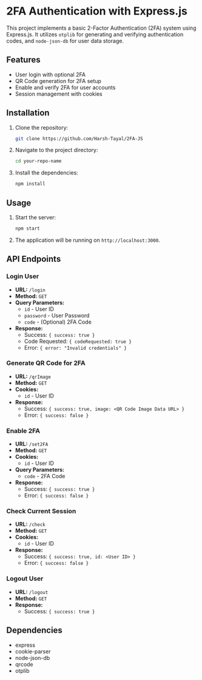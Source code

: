 # 2FA Authentication with Express.js

This project implements a basic 2-Factor Authentication (2FA) system using Express.js. It utilizes `otplib` for generating and verifying authentication codes, and `node-json-db` for user data storage.

## Features

- User login with optional 2FA
- QR Code generation for 2FA setup
- Enable and verify 2FA for user accounts
- Session management with cookies

## Installation

1. Clone the repository:

   ```bash
   git clone https://github.com/Harsh-Tayal/2FA-JS
   ```

2. Navigate to the project directory:

   ```bash
   cd your-repo-name
   ```

3. Install the dependencies:

   ```bash
   npm install
   ```

## Usage

1. Start the server:

   ```bash
   npm start
   ```

2. The application will be running on `http://localhost:3000`.

## API Endpoints

### Login User

- **URL:** `/login`
- **Method:** `GET`
- **Query Parameters:**
  - `id` - User ID
  - `password` - User Password
  - `code` - (Optional) 2FA Code
- **Response:**
  - Success: `{ success: true }`
  - Code Requested: `{ codeRequested: true }`
  - Error: `{ error: "Invalid credentials" }`

### Generate QR Code for 2FA

- **URL:** `/qrImage`
- **Method:** `GET`
- **Cookies:**
  - `id` - User ID
- **Response:**
  - Success: `{ success: true, image: <QR Code Image Data URL> }`
  - Error: `{ success: false }`

### Enable 2FA

- **URL:** `/set2FA`
- **Method:** `GET`
- **Cookies:**
  - `id` - User ID
- **Query Parameters:**
  - `code` - 2FA Code
- **Response:**
  - Success: `{ success: true }`
  - Error: `{ success: false }`

### Check Current Session

- **URL:** `/check`
- **Method:** `GET`
- **Cookies:**
  - `id` - User ID
- **Response:**
  - Success: `{ success: true, id: <User ID> }`
  - Error: `{ success: false }`

### Logout User

- **URL:** `/logout`
- **Method:** `GET`
- **Response:**
  - Success: `{ success: true }`

## Dependencies

- express
- cookie-parser
- node-json-db
- qrcode
- otplib
